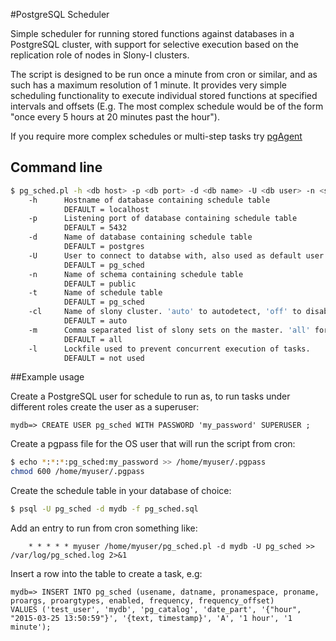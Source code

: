 #PostgreSQL Scheduler

Simple scheduler for running stored functions against databases in a 
PostgreSQL cluster, with support for selective execution based on the 
replication role of nodes in Slony-I clusters.

The script is designed to be run once a minute from cron or similar, and
as such has a maximum resolution of 1 minute.  It provides very simple 
scheduling functionality to execute individual stored functions at 
specified intervals and offsets (E.g. The most complex schedule would 
be of the form "once every 5 hours at 20 minutes past the hour").

If you require more complex schedules or multi-step tasks try 
<a href="http://www.postgresql.org/ftp/pgadmin3/release/pgagent/" target="_blank">pgAgent</a>

## Command line

```bash
$ pg_sched.pl -h <db host> -p <db port> -d <db name> -U <db user> -n <schema> -t <table> -cl <slony clustername> -m <master sets> -l <lock file>
    -h      Hostname of database containing schedule table
            DEFAULT = localhost
    -p      Listening port of database containing schedule table
            DEFAULT = 5432
    -d      Name of database containing schedule table
            DEFAULT = postgres
    -U      User to connect to databse with, also used as default user for all tasks
            DEFAULT = pg_sched
    -n      Name of schema containing schedule table
            DEFAULT = public
    -t      Name of schedule table
            DEFAULT = pg_sched
    -cl     Name of slony cluster. 'auto' to autodetect, 'off' to disable
            DEFAULT = auto
    -m      Comma separated list of slony sets on the master. 'all' for all
            DEFAULT = all
    -l      Lockfile used to prevent concurrent execution of tasks.
            DEFAULT = not used
```

##Example usage

Create a PostgreSQL user for schedule to run as, to run tasks under 
different roles create the user as a superuser:

```postgresql
mydb=> CREATE USER pg_sched WITH PASSWORD 'my_password' SUPERUSER ; 
```

Create a pgpass file for the OS user that will run the script from cron:

```bash
$ echo *:*:*:pg_sched:my_password >> /home/myuser/.pgpass
chmod 600 /home/myuser/.pgpass
```

Create the schedule table in your database of choice:

```bash
$ psql -U pg_sched -d mydb -f pg_sched.sql
```

Add an entry to run from cron something like:

```cron
	* * * * * myuser /home/myuser/pg_sched.pl -d mydb -U pg_sched >> /var/log/pg_sched.log 2>&1
```

Insert a row into the table to create a task, e.g:

```postgresql
mydb=> INSERT INTO pg_sched (usename, datname, pronamespace, proname, proargs, proargtypes, enabled, frequency, frequency_offset) 
VALUES ('test_user', 'mydb', 'pg_catalog', 'date_part', '{"hour", "2015-03-25 13:50:59"}', '{text, timestamp}', 'A', '1 hour', '1 minute');
```
